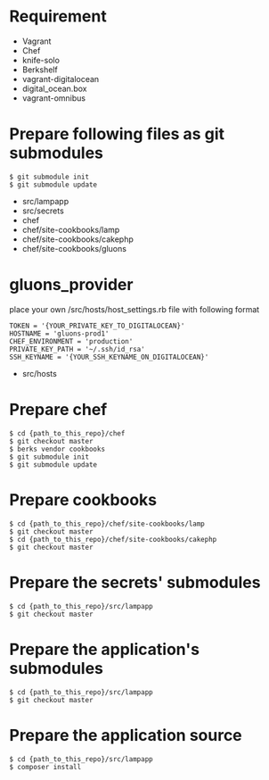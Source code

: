 # Requirement

* Vagrant
* Chef
* knife-solo
* Berkshelf
* vagrant-digitalocean
* digital_ocean.box
* vagrant-omnibus


# Prepare following files as git submodules

    $ git submodule init
    $ git submodule update

* src/lampapp
* src/secrets
* chef
* chef/site-cookbooks/lamp
* chef/site-cookbooks/cakephp
* chef/site-cookbooks/gluons

# gluons_provider
place your own /src/hosts/host_settings.rb file with following format

    TOKEN = '{YOUR_PRIVATE_KEY_TO_DIGITALOCEAN}'
    HOSTNAME = 'gluons-prod1'
    CHEF_ENVIRONMENT = 'production'
    PRIVATE_KEY_PATH = '~/.ssh/id_rsa'
    SSH_KEYNAME = '{YOUR_SSH_KEYNAME_ON_DIGITALOCEAN}'

* src/hosts

# Prepare chef

    $ cd {path_to_this_repo}/chef
    $ git checkout master
    $ berks vendor cookbooks
    $ git submodule init
    $ git submodule update

# Prepare cookbooks

    $ cd {path_to_this_repo}/chef/site-cookbooks/lamp
    $ git checkout master
    $ cd {path_to_this_repo}/chef/site-cookbooks/cakephp
    $ git checkout master


# Prepare the secrets' submodules

    $ cd {path_to_this_repo}/src/lampapp
    $ git checkout master

# Prepare the application's submodules

    $ cd {path_to_this_repo}/src/lampapp
    $ git checkout master

# Prepare the application source

    $ cd {path_to_this_repo}/src/lampapp
    $ composer install

